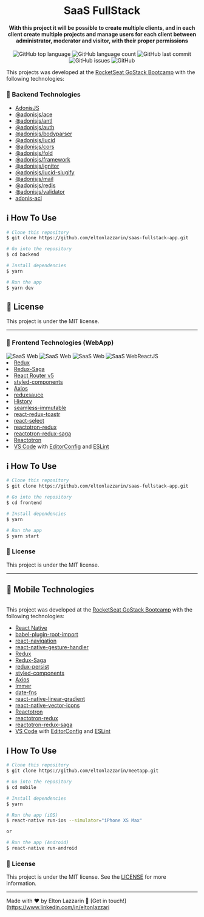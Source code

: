 <h1 align="center">
    <img alt="" src="" />
    <br>
    SaaS FullStack
</h1>

<h4 align="center">
  With this project it will be possible to create multiple clients, and in each client create multiple projects and manage users for each client between administrator, moderator and visitor, with their proper permissions
</h4>
<p align="center">
  <img alt="GitHub top language" src="https://img.shields.io/github/languages/top/eltonlazzarin/saas-fullstack-app">
  
   <img alt="GitHub language count" src="https://img.shields.io/github/languages/count/eltonlazzarin/saas-fullstack-app">

   <img alt="GitHub last commit" src="https://img.shields.io/github/last-commit/eltonlazzarin/saas-fullstack-app">

   <img alt="GitHub issues" src="https://img.shields.io/github/issues/eltonlazzarin/saas-fullstack-app">

   <img alt="GitHub" src="https://img.shields.io/github/license/eltonlazzarin/saas-fullstack-app">

  This projects was developed at the [RocketSeat GoStack Bootcamp](https://rocketseat.com.br/bootcamp) with the following technologies:

  ### :rocket: Backend Technologies

  - [AdonisJS](https://adonisjs.com/)
  - [@adonisjs/ace](https://github.com/adonisjs/ace)
  - [@adonisjs/antl](https://github.com/adonisjs/adonis-antl)
  - [@adonisjs/auth](https://github.com/adonisjs/adonis-auth)
  - [@adonisjs/bodyparser](https://github.com/adonisjs/adonis-bodyparser)
  - [@adonisjs/lucid](https://github.com/adonisjs/adonis-lucid)
  - [@adonisjs/cors](https://github.com/adonisjs/adonis-cors/issues)
  - [@adonisjs/fold](https://www.npmjs.com/package/@adonisjs/fold)
  - [@adonisjs/framework](https://github.com/adonisjs/adonis-framework)
  - [@adonisjs/ignitor](https://github.com/adonisjs/adonis-ignitor)
  - [@adonisjs/lucid-slugify](https://github.com/adonisjs/adonis-lucid-slugify)
  - [@adonisjs/mail](https://github.com/adonisjs/adonis-mail)
  - [@adonisjs/redis](https://github.com/adonisjs/adonis-redis)
  - [@adonisjs/validator](https://github.com/adonisjs/adonis-validation-provider)
  - [adonis-acl](https://github.com/enniel/adonis-acl)

  ## :information_source: How To Use

  ```bash
  # Clone this repository
  $ git clone https://github.com/eltonlazzarin/saas-fullstack-app.git

  # Go into the repository
  $ cd backend

  # Install dependencies
  $ yarn

  # Run the app
  $ yarn dev
  ```

  ## :memo: License

  This project is under the MIT license.

  ---

  ### :rocket: Frontend Technologies (WebApp)

  <img alt="SaaS Web" src="https://github.com/eltonlazzarin/saas-fullstack-app/blob/master/frontend/screenshots/login.png">
  <img alt="SaaS Web" src="https://github.com/eltonlazzarin/saas-fullstack-app/blob/master/frontend/screenshots/createteam.png">
  <img alt="SaaS Web" src="https://github.com/eltonlazzarin/saas-fullstack-app/blob/master/frontend/screenshots/invitemembers.png">
  <img alt="SaaS Web" src="https://github.com/eltonlazzarin/saas-fullstack-app/blob/master/frontend/screenshots/addproject.png
  This project was developed at the [RocketSeat GoStack Bootcamp](https://rocketseat.com.br/bootcamp) with the following technologies:

  - [ReactJS](https://reactjs.org/)
  - [Redux](https://redux.js.org/)
  - [Redux-Saga](https://redux-saga.js.org/)
  - [React Router v5](https://github.com/ReactTraining/react-router)
  - [styled-components](https://www.styled-components.com/)
  - [Axios](https://github.com/axios/axios)
  - [reduxsauce](https://github.com/jkeam/reduxsauce)
  - [History](https://www.npmjs.com/package/history)
  - [seamless-immutable](https://github.com/rtfeldman/seamless-immutable)
  - [react-redux-toastr](https://github.com/diegoddox/react-redux-toastr)
  - [react-select](https://github.com/JedWatson/react-select)
  - [reactotron-redux](https://github.com/infinitered/reactotron)
  - [reactotron-redux-saga](https://github.com/infinitered/reactotron-redux-saga)
  - [Reactotron](https://infinite.red/reactotron)
  - [VS Code](https://code.visualstudio.com) with [EditorConfig](https://marketplace.visualstudio.com/items?itemName=EditorConfig.EditorConfig) and [ESLint](https://marketplace.visualstudio.com/items?itemName=dbaeumer.vscode-eslint)

  ## :information_source: How To Use

  ```bash
  # Clone this repository
  $ git clone https://github.com/eltonlazzarin/saas-fullstack-app.git

  # Go into the repository
  $ cd frontend

  # Install dependencies
  $ yarn

  # Run the app
  $ yarn start
  ```

  ### :memo: License

  This project is under the MIT license.

  ---

  ## :rocket: Mobile Technologies

  <p align="center">
  <img alt="" src="">
  </p>

  This project was developed at the [RocketSeat GoStack Bootcamp](https://rocketseat.com.br/bootcamp) with the following technologies:

  - [React Native](https://facebook.github.io/react-native/)
  - [babel-plugin-root-import](https://github.com/entwicklerstube/babel-plugin-root-import)
  - [react-navigation](https://reactnavigation.org/)
  - [react-native-gesture-handler](https://github.com/kmagiera/react-native-gesture-handler)
  - [Redux](https://redux.js.org/)
  - [Redux-Saga](https://redux-saga.js.org/)
  - [redux-persist](https://github.com/rt2zz/redux-persist)
  - [styled-components](https://www.styled-components.com/)
  - [Axios](https://github.com/axios/axios)
  - [Immer](https://github.com/immerjs/immer)
  - [date-fns](https://date-fns.org/)
  - [react-native-linear-gradient](https://github.com/react-native-community/react-native-linear-gradient)
  - [react-native-vector-icons](https://github.com/oblador/react-native-vector-icons)
  - [Reactotron](https://infinite.red/reactotron)
  - [reactotron-redux](https://github.com/infinitered/reactotron-redux)
  - [reactotron-redux-saga](https://github.com/infinitered/reactotron-redux-sagan)
  - [VS Code](https://code.visualstudio.com) with [EditorConfig](https://marketplace.visualstudio.com/items?itemName=EditorConfig.EditorConfig) and [ESLint](https://marketplace.visualstudio.com/items?itemName=dbaeumer.vscode-eslint)

  ## :information_source: How To Use

  ```bash
  # Clone this repository
  $ git clone https://github.com/eltonlazzarin/meetapp.git

  # Go into the repository
  $ cd mobile

  # Install dependencies
  $ yarn

  # Run the app (iOS)
  $ react-native run-ios --simulator="iPhone XS Max"

  or

  # Run the app (Android)
  $ react-native run-android
  ```

  ### :memo: License

  This project is under the MIT license. See the [LICENSE](https://github.com/eltonlazzarin/saas-fullstack-app/blob/master/LICENSE) for more information.

  ---

Made with ♥ by Elton Lazzarin :wave: [Get in touch!](https://www.linkedin.com/in/eltonlazzari
